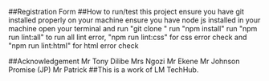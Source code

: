 ##Registration Form
##How to run/test this project
ensure you have git installed properly on your machine
ensure you have node js installed in your machine
open your terminal and run "git clone <URL>"
run "npm install"
run "npm run lint:all" to run all lint error, "npm run lint:css" for css error check and "npm run lint:html" for html error check

##Acknowledgement
Mr Tony Dilibe
Mrs Ngozi
Mr Ekene
Mr Johnson Promise (JP)
Mr Patrick
##This is a work of LM TechHub.
